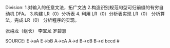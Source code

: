 Division:
1.对输入的任意文法，拓广文法
2.构造识别规范句型可归前缀的有穷自动机 DFA。
3.构建 LR（0）分析表
4. 利用 LR（0）分析表实现 LR（0） 分析算法，完成 LR（0） 分析程序的实现。 

张禧龙（组长）
李宝龙	
罗碧慧	

SOURCE:
E->aA
E->bB
A->cA
A->d
B->cB
B->d
bccd #